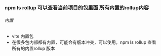 ### npm ls rollup 可以查看当前项目的包里面 所有内置的rollup内容

###### 内置
- vite 内置包
- 在很多包内部都有内置，可能会有版本冲突，可以使用，npm ls rollup 查看所有的内置rollup 版本

